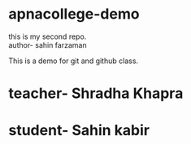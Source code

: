 # apnacollege-demo
this is my second repo.
<br>
author- sahin farzaman

This is a demo for git and github class.

# teacher- Shradha Khapra
# student- Sahin kabir 